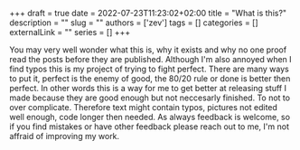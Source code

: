 +++ 
draft = true
date = 2022-07-23T11:23:02+02:00
title = "What is this?"
description = ""
slug = ""
authors = ['zev']
tags = []
categories = []
externalLink = ""
series = []
+++

You may very well wonder what this is, why it exists and why no one proof read the posts before they are published. Although I'm also annoyed when I find typos this is my project of trying to fight perfect. There are many ways to put it, perfect is the enemy of good, the 80/20 rule or done is better then perfect. In other words this is a way for me to get better at releasing stuff I made because they are good enough but not neccesarly finished. To not to over complicate. Therefore text might contain typos, pictures not edited well enough, code longer then needed. As always feedback is welcome, so if you find mistakes or have other feedback please reach out to me, I'm not affraid of improving my work.